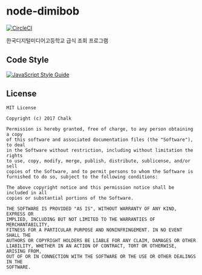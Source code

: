 # node-dimibob
[![CircleCI](https://circleci.com/gh/MuRyes/node-dimibob.svg?style=svg)](https://circleci.com/gh/MuRyes/node-dimibob)

한국디지털미디어고등학교 급식 조회 프로그램

## Code Style
[![JavaScript Style Guide](https://cdn.rawgit.com/feross/standard/master/badge.svg)](https://github.com/feross/standard)

## License
```
MIT License

Copyright (c) 2017 Chalk

Permission is hereby granted, free of charge, to any person obtaining a copy
of this software and associated documentation files (the "Software"), to deal
in the Software without restriction, including without limitation the rights
to use, copy, modify, merge, publish, distribute, sublicense, and/or sell
copies of the Software, and to permit persons to whom the Software is
furnished to do so, subject to the following conditions:

The above copyright notice and this permission notice shall be included in all
copies or substantial portions of the Software.

THE SOFTWARE IS PROVIDED "AS IS", WITHOUT WARRANTY OF ANY KIND, EXPRESS OR
IMPLIED, INCLUDING BUT NOT LIMITED TO THE WARRANTIES OF MERCHANTABILITY,
FITNESS FOR A PARTICULAR PURPOSE AND NONINFRINGEMENT. IN NO EVENT SHALL THE
AUTHORS OR COPYRIGHT HOLDERS BE LIABLE FOR ANY CLAIM, DAMAGES OR OTHER
LIABILITY, WHETHER IN AN ACTION OF CONTRACT, TORT OR OTHERWISE, ARISING FROM,
OUT OF OR IN CONNECTION WITH THE SOFTWARE OR THE USE OR OTHER DEALINGS IN THE
SOFTWARE.
```

